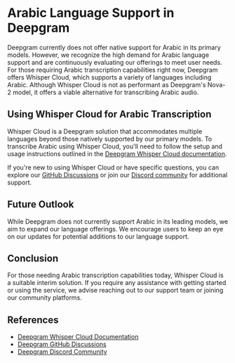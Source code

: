 # Arabic Language Support in Deepgram

Deepgram currently does not offer native support for Arabic in its primary models. However, we recognize the high demand for Arabic language support and are continuously evaluating our offerings to meet user needs. For those requiring Arabic transcription capabilities right now, Deepgram offers Whisper Cloud, which supports a variety of languages including Arabic. Although Whisper Cloud is not as performant as Deepgram's Nova-2 model, it offers a viable alternative for transcribing Arabic audio.

## Using Whisper Cloud for Arabic Transcription

Whisper Cloud is a Deepgram solution that accommodates multiple languages beyond those natively supported by our primary models. To transcribe Arabic using Whisper Cloud, you'll need to follow the setup and usage instructions outlined in the [Deepgram Whisper Cloud documentation](https://developers.deepgram.com/docs/deepgram-whisper-cloud#supported-languages).

If you're new to using Whisper Cloud or have specific questions, you can explore our [GitHub Discussions](https://github.com/orgs/deepgram/discussions) or join our [Discord community](https://discord.gg/deepgram) for additional support.

## Future Outlook

While Deepgram does not currently support Arabic in its leading models, we aim to expand our language offerings. We encourage users to keep an eye on our updates for potential additions to our language support.

## Conclusion

For those needing Arabic transcription capabilities today, Whisper Cloud is a suitable interim solution. If you require any assistance with getting started or using the service, we advise reaching out to our support team or joining our community platforms.

## References

- [Deepgram Whisper Cloud Documentation](https://developers.deepgram.com/docs/deepgram-whisper-cloud#supported-languages)
- [Deepgram GitHub Discussions](https://github.com/orgs/deepgram/discussions)
- [Deepgram Discord Community](https://discord.gg/deepgram)